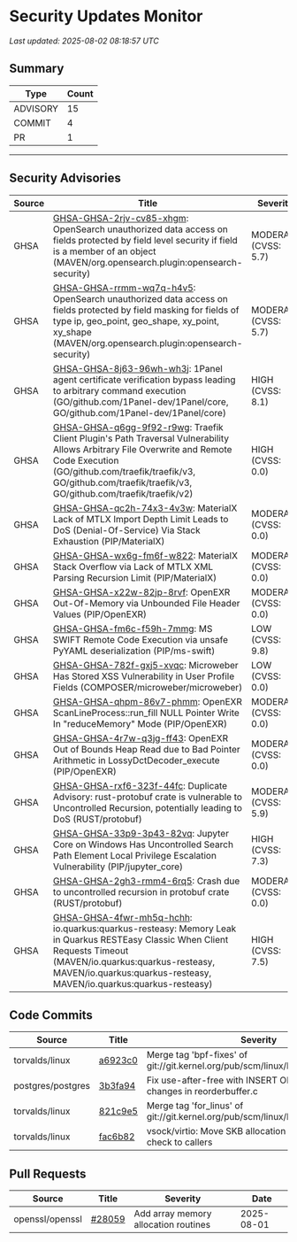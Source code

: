 # Security Updates Monitor

*Last updated: 2025-08-02 08:18:57 UTC*

## Summary
| Type | Count |
|------|-------|
| ADVISORY | 15 |
| COMMIT | 4 |
| PR | 1 |

---

## Security Advisories

| Source | Title | Severity | Date |
|--------|-------|----------|------|
| GHSA | [GHSA-GHSA-2rjv-cv85-xhgm](https://github.com/advisories/GHSA-2rjv-cv85-xhgm): OpenSearch unauthorized data access on fields protected by field level security if field is a member of an object (MAVEN/org.opensearch.plugin:opensearch-security) | MODERATE (CVSS: 5.7) | 2025-08-01 |
| GHSA | [GHSA-GHSA-rrmm-wq7q-h4v5](https://github.com/advisories/GHSA-rrmm-wq7q-h4v5): OpenSearch unauthorized data access on fields protected by field masking for fields of type ip, geo_point, geo_shape, xy_point, xy_shape (MAVEN/org.opensearch.plugin:opensearch-security) | MODERATE (CVSS: 5.7) | 2025-08-01 |
| GHSA | [GHSA-GHSA-8j63-96wh-wh3j](https://github.com/advisories/GHSA-8j63-96wh-wh3j): 1Panel agent certificate verification bypass leading to arbitrary command execution (GO/github.com/1Panel-dev/1Panel/core, GO/github.com/1Panel-dev/1Panel/core) | HIGH (CVSS: 8.1) | 2025-08-01 |
| GHSA | [GHSA-GHSA-q6gg-9f92-r9wg](https://github.com/advisories/GHSA-q6gg-9f92-r9wg): Traefik Client Plugin's Path Traversal Vulnerability Allows Arbitrary File Overwrite and Remote Code Execution (GO/github.com/traefik/traefik/v3, GO/github.com/traefik/traefik/v3, GO/github.com/traefik/traefik/v2) | HIGH (CVSS: 0.0) | 2025-08-01 |
| GHSA | [GHSA-GHSA-qc2h-74x3-4v3w](https://github.com/advisories/GHSA-qc2h-74x3-4v3w): MaterialX Lack of MTLX Import Depth Limit Leads to DoS (Denial-Of-Service) Via Stack Exhaustion (PIP/MaterialX) | MODERATE (CVSS: 0.0) | 2025-07-31 |
| GHSA | [GHSA-GHSA-wx6g-fm6f-w822](https://github.com/advisories/GHSA-wx6g-fm6f-w822): MaterialX Stack Overflow via Lack of MTLX XML Parsing Recursion Limit  (PIP/MaterialX) | MODERATE (CVSS: 0.0) | 2025-07-31 |
| GHSA | [GHSA-GHSA-x22w-82jp-8rvf](https://github.com/advisories/GHSA-x22w-82jp-8rvf): OpenEXR Out-Of-Memory via Unbounded File Header Values (PIP/OpenEXR) | MODERATE (CVSS: 0.0) | 2025-07-31 |
| GHSA | [GHSA-GHSA-fm6c-f59h-7mmg](https://github.com/advisories/GHSA-fm6c-f59h-7mmg): MS SWIFT Remote Code Execution via unsafe PyYAML deserialization (PIP/ms-swift) | LOW (CVSS: 9.8) | 2025-07-31 |
| GHSA | [GHSA-GHSA-782f-gxj5-xvqc](https://github.com/advisories/GHSA-782f-gxj5-xvqc): Microweber Has Stored XSS Vulnerability in User Profile Fields (COMPOSER/microweber/microweber) | LOW (CVSS: 0.0) | 2025-07-31 |
| GHSA | [GHSA-GHSA-qhpm-86v7-phmm](https://github.com/advisories/GHSA-qhpm-86v7-phmm): OpenEXR ScanLineProcess::run_fill NULL Pointer Write In "reduceMemory" Mode (PIP/OpenEXR) | MODERATE (CVSS: 0.0) | 2025-07-31 |
| GHSA | [GHSA-GHSA-4r7w-q3jg-ff43](https://github.com/advisories/GHSA-4r7w-q3jg-ff43): OpenEXR Out of Bounds Heap Read due to Bad Pointer Arithmetic in LossyDctDecoder_execute (PIP/OpenEXR) | MODERATE (CVSS: 0.0) | 2025-07-31 |
| GHSA | [GHSA-GHSA-rxf6-323f-44fc](https://github.com/advisories/GHSA-rxf6-323f-44fc): Duplicate Advisory: rust-protobuf crate is vulnerable to Uncontrolled Recursion, potentially leading to DoS (RUST/protobuf) | MODERATE (CVSS: 5.9) | 2025-07-05 |
| GHSA | [GHSA-GHSA-33p9-3p43-82vq](https://github.com/advisories/GHSA-33p9-3p43-82vq): Jupyter Core on Windows Has Uncontrolled Search Path Element Local Privilege Escalation Vulnerability (PIP/jupyter_core) | HIGH (CVSS: 7.3) | 2025-06-04 |
| GHSA | [GHSA-GHSA-2gh3-rmm4-6rq5](https://github.com/advisories/GHSA-2gh3-rmm4-6rq5): Crash due to uncontrolled recursion in protobuf crate (RUST/protobuf) | MODERATE (CVSS: 0.0) | 2025-03-07 |
| GHSA | [GHSA-GHSA-4fwr-mh5q-hchh](https://github.com/advisories/GHSA-4fwr-mh5q-hchh): io.quarkus:quarkus-resteasy: Memory Leak in Quarkus RESTEasy Classic When Client Requests Timeout (MAVEN/io.quarkus:quarkus-resteasy, MAVEN/io.quarkus:quarkus-resteasy, MAVEN/io.quarkus:quarkus-resteasy) | HIGH (CVSS: 7.5) | 2025-02-26 |

## Code Commits

| Source | Title | Severity | Date |
|--------|-------|----------|------|
| torvalds/linux | [a6923c0](https://github.com/torvalds/linux/commit/a6923c06a3b2e2c534ae28c53a7531e76cc95cfa) | Merge tag 'bpf-fixes' of git://git.kernel.org/pub/scm/linux/kernel/git/bpf/bpf | 2025-08-02 |
| postgres/postgres | [3b3fa94](https://github.com/postgres/postgres/commit/3b3fa949009393541e552b8ae42cc2b03be25549) | Fix use-after-free with INSERT ON CONFLICT changes in reorderbuffer.c | 2025-08-02 |
| torvalds/linux | [821c9e5](https://github.com/torvalds/linux/commit/821c9e515db512904250e1d460109a1dc4c7ef6b) | Merge tag 'for_linus' of git://git.kernel.org/pub/scm/linux/kernel/git/mst/vhost | 2025-08-01 |
| torvalds/linux | [fac6b82](https://github.com/torvalds/linux/commit/fac6b82e0f3eaca33c8c67ec401681b21143ae17) | vsock/virtio: Move SKB allocation lower-bound check to callers | 2025-07-17 |

## Pull Requests

| Source | Title | Severity | Date |
|--------|-------|----------|------|
| openssl/openssl | [#28059](https://github.com/openssl/openssl/pull/28059) | Add array memory allocation routines | 2025-08-01 |

